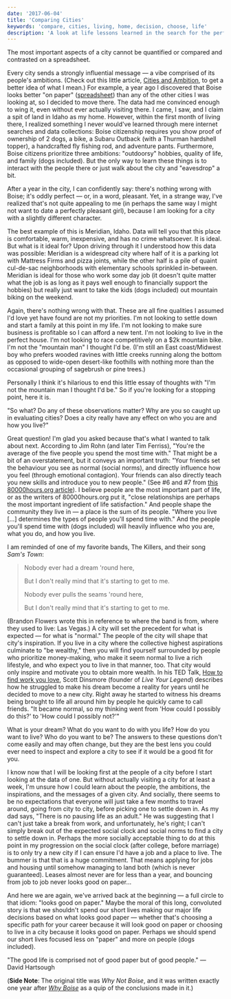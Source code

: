 ```yaml
---
date: '2017-06-04'
title: 'Comparing Cities'
keywords: 'compare, cities, living, home, decision, choose, life'
description: 'A look at life lessons learned in the search for the perfect city. How do you effectively compare cities and choose where to live?'
---
```


The most important aspects of a city cannot be quantified or compared and contrasted on a spreadsheet.

Every city sends a strongly influential message — a vibe comprised of its people's ambitions​. (Check out this little article, [Cities and Ambition](http://www.paulgraham.com/cities.html), to get a better idea of what I mean.) For example, a year ago I discovered that Boise looks better "on paper" ([spreadsheet](https://docs.google.com/spreadsheets/d/1zsTNYKrap_6Lee9hOpy2mRrMb0xbJFdHRuYnX7N8kY8/edit?usp=sharing)) than any of the other cities I was looking at, so I decided to move there. The data had me convinced enough to wing it, even without ever actually visiting there. I came, I saw, and I claim a spit of land in Idaho as my home. However, within the first month of living there, I realized something I never would've learned through mere internet searches and data collections: Boise citizenship requires you show proof of ownership of 2 dogs, a bike, a Subaru Outback (with a Thurman hardshell topper), a handcrafted fly fishing rod, and adventure pants. Furthermore, Boise citizens prioritize three ambitions: "outdoorsy" hobbies, quality of life, and family (dogs included). But the only way to learn these things is to interact with the people there or just walk about the city and "eavesdrop" a bit.

After a year in the city, I can confidently say: there's nothing wrong with Boise; it's oddly perfect — or, in a word, pleasant. Yet, in a strange way, I've realized that's not quite appealing to me (in perhaps the same way I might not want to date a perfectly​ pleasant girl), because I am looking for a city with a slightly different character.

The best example of this is Meridian, Idaho. Data will tell you that this place is comfortable, warm, inexpensive, and has no crime whatsoever. It is ideal. But what is it ideal for? Upon driving through it I understood how this data was possible: Meridian is a widespread city where half of it is a parking lot with Mattress Firms and pizza joints, while the other half is a pile of quaint cul-de-sac neighborhoods with elementary schools sprinkled in-between. Meridian is ideal for those who work some day job (it doesn't quite matter what the job is as long as it pays well enough to financially support the hobbies) but really just want to take the kids (dogs included) out mountain biking on the weekend.

Again, there's nothing wrong with that. These are all fine qualities I assumed I'd love yet have found are not my priorities. I'm not looking to settle down and start a family at this point in my life. I'm not looking to make sure business is profitable so I can afford a new tent. I'm not looking to live in the perfect house. I'm not looking to race competitively on a $2k mountain bike. I'm not the "mountain man" I thought I'd be. (I'm still an East coast/Midwest boy who prefers wooded ravines with little creeks running along the bottom as opposed to wide-open desert-like foothills with nothing more than the occasional grouping of sagebrush or pine trees.)

Personally I think it's hilarious to end this little essay of thoughts with "I'm not the mountain man I thought I'd be." So if you're looking for a stopping point, here it is.

"So what? Do any of these observations matter? Why are you so caught up in evaluating cities? Does a city really have any effect on who you are and how you live?"

Great question! I'm glad you asked because that's what I wanted to talk about next. According to Jim Rohn (and later Tim Ferriss), "You're the average of the five people you spend the most time with." That might be a bit of an overstatement, but it conveys an important truth: "Your friends set the behaviour you see as normal (social norms), and directly influence how you feel (through emotional contagion). Your friends can also directly teach you new skills and introduce you to new people." (See #6 and #7 from [this 80000hours.org article](https://80000hours.org/career-guide/how-to-be-successful/#6-surround-yourself-with-great-people)). I believe people are the most important part of life, or as the writers of 80000hours.org put it, "close relationships are perhaps the most important ingredient of life satisfaction." And people shape the community they live in — a place is the sum of its people. "Where you live […] determines the types of people you'll spend time with." And the people you'll spend time with (dogs included) will heavily influence who you are, what you do, and how you live.

I am reminded of one of my favorite bands, The Killers, and their song _Sam's Town_:

> Nobody ever had a dream 'round here,
>
> But I don't really mind that it's starting to get to me.
>
> Nobody ever pulls the seams 'round here,
>
> But I don't really mind that it's starting to get to me.

(Brandon Flowers wrote this in reference to where the band is from, where they used to live: Las Vegas.) A city will set the precedent for what is expected — for what is "normal." The people of the city will shape that city's inspiration. If you live in a city where the collective highest aspirations culminate to "be wealthy," then you will find yourself surrounded by people who prioritize money-making, who make it seem normal to live a rich lifestyle, and who expect you to live in that manner, too. That city would only inspire and motivate you to obtain more wealth. In his TED Talk, [How to find work you love](https://www.ted.com/talks/scott_dinsmore_how_to_find_work_you_love), Scott Dinsmore (founder of _Live Your Legend_) describes how he struggled to make his dream become a reality for years until he decided to move to a new city. Right away he started to witness his dreams being brought to life all around him by people he quickly came to call friends. "It became normal, so my thinking went from 'How could I possibly do this?' to 'How could I possibly not?'"

What is your dream? What do you want to do with you life? How do you want to live? Who do you want to be? The answers to these questions don't come easily and may often change, but they are the best lens you could ever need to inspect and explore a city to see if it would be a good fit for you.

I know now that I will be looking first at the people of a city before I start looking at the data of one. But without actually visiting a city for at least a week, I'm unsure how I could learn about the people, the ambitions, the inspirations, and the messages of a given city. And socially, there seems to be no expectations that everyone will just take a few months to travel around, going from city to city, before picking one to settle down in. As my dad says, "There is no pausing life as an adult." He was suggesting that I can't just take a break from work, and unfortunately, he's right; I can't simply break out of the expected social clock and social norms to find a city to settle down in. Perhaps the more socially acceptable thing to do at this point in my progression on the social clock (after college, before marriage) is to only try a new city if I can ensure I'd have a job and a place to live. The bummer is that that is a huge commitment. That means applying for jobs and housing until somehow managing to land both (which is never guaranteed). Leases almost never are for less than a year, and bouncing from job to job never looks good on paper…

And here we are again, we've arrived back at the beginning — a full circle to that idiom: "looks good on paper." Maybe the moral of this long, convoluted story is that we shouldn't spend our short lives making our major life decisions based on what looks good paper — whether that's choosing a specific path for your career because it will look good on paper or choosing to live in a city because it looks good on paper. Perhaps we should spend our short lives focused less on "paper" and more on people (dogs included).

"The good life is comprised not of good paper but of good people." — David Hartsough

(**Side Note**: The original title was _Why Not Boise_, and it was written exactly one year after [_Why Boise_](https://docs.google.com/spreadsheets/d/1zsTNYKrap_6Lee9hOpy2mRrMb0xbJFdHRuYnX7N8kY8/edit?usp=sharing) as a quip of the conclusions made in it.)
